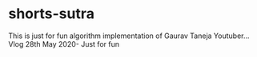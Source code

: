 # shorts-sutra
This is just for fun algorithm implementation of Gaurav Taneja Youtuber... Vlog 28th May 2020- Just for fun
